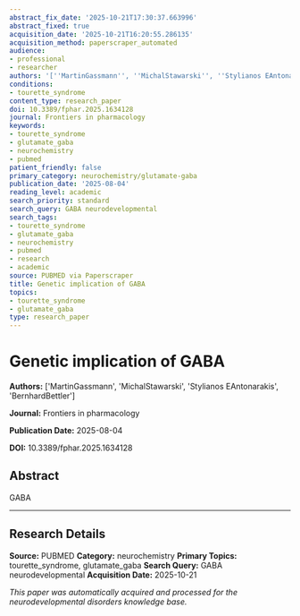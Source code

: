 ```yaml
---
abstract_fix_date: '2025-10-21T17:30:37.663996'
abstract_fixed: true
acquisition_date: '2025-10-21T16:20:55.286135'
acquisition_method: paperscraper_automated
audience:
- professional
- researcher
authors: '[''MartinGassmann'', ''MichalStawarski'', ''Stylianos EAntonarakis'', ''BernhardBettler'']'
conditions:
- tourette_syndrome
content_type: research_paper
doi: 10.3389/fphar.2025.1634128
journal: Frontiers in pharmacology
keywords:
- tourette_syndrome
- glutamate_gaba
- neurochemistry
- pubmed
patient_friendly: false
primary_category: neurochemistry/glutamate-gaba
publication_date: '2025-08-04'
reading_level: academic
search_priority: standard
search_query: GABA neurodevelopmental
search_tags:
- tourette_syndrome
- glutamate_gaba
- neurochemistry
- pubmed
- research
- academic
source: PUBMED via Paperscraper
title: Genetic implication of GABA
topics:
- tourette_syndrome
- glutamate_gaba
type: research_paper
---
```


# Genetic implication of GABA

**Authors:** ['MartinGassmann', 'MichalStawarski', 'Stylianos EAntonarakis', 'BernhardBettler']

**Journal:** Frontiers in pharmacology

**Publication Date:** 2025-08-04

**DOI:** 10.3389/fphar.2025.1634128

## Abstract

GABA

---

## Research Details

**Source:** PUBMED
**Category:** neurochemistry
**Primary Topics:** tourette_syndrome, glutamate_gaba
**Search Query:** GABA neurodevelopmental
**Acquisition Date:** 2025-10-21

*This paper was automatically acquired and processed for the neurodevelopmental disorders knowledge base.*
